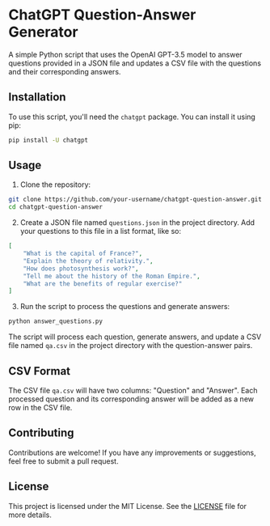 # ChatGPT Question-Answer Generator

A simple Python script that uses the OpenAI GPT-3.5 model to answer questions provided in a JSON file and updates a CSV file with the questions and their corresponding answers.

## Installation

To use this script, you'll need the `chatgpt` package. You can install it using pip:

```bash
pip install -U chatgpt
```

## Usage

1. Clone the repository:

```bash
git clone https://github.com/your-username/chatgpt-question-answer.git
cd chatgpt-question-answer
```

2. Create a JSON file named `questions.json` in the project directory. Add your questions to this file in a list format, like so:

```json
[
    "What is the capital of France?",
    "Explain the theory of relativity.",
    "How does photosynthesis work?",
    "Tell me about the history of the Roman Empire.",
    "What are the benefits of regular exercise?"
]
```

3. Run the script to process the questions and generate answers:

```bash
python answer_questions.py
```

The script will process each question, generate answers, and update a CSV file named `qa.csv` in the project directory with the question-answer pairs.

## CSV Format

The CSV file `qa.csv` will have two columns: "Question" and "Answer". Each processed question and its corresponding answer will be added as a new row in the CSV file.

## Contributing

Contributions are welcome! If you have any improvements or suggestions, feel free to submit a pull request.

## License

This project is licensed under the MIT License. See the [LICENSE](LICENSE) file for more details.

